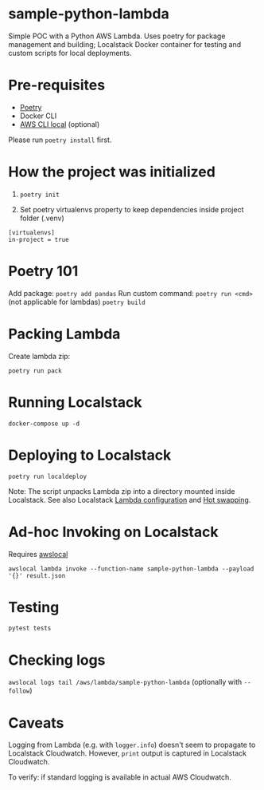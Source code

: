 # sample-python-lambda

Simple POC with a Python AWS Lambda.
Uses poetry for package management and building; Localstack Docker container for testing and custom scripts for local deployments.

# Pre-requisites

- [Poetry](https://python-poetry.org/)
- Docker CLI
- [AWS CLI local](https://github.com/localstack/awscli-local) (optional)

Please run `poetry install` first.

# How the project was initialized 
1. `poetry init`

2. Set poetry virtualenvs property to keep dependencies inside project folder (.venv)
```
[virtualenvs] 
in-project = true
```

# Poetry 101

Add package: `poetry add pandas`
Run custom command: `poetry run <cmd>`
(not applicable for lambdas) `poetry build`

# Packing Lambda

Create lambda zip:

`poetry run pack`

# Running Localstack

`docker-compose up -d`

# Deploying to Localstack

`poetry run localdeploy`

Note: The script unpacks Lambda zip into a directory mounted inside Localstack. See also Localstack [Lambda configuration](https://docs.localstack.cloud/localstack/configuration/) and [Hot swapping](https://docs.localstack.cloud/tools/lambda-tools/hot-swapping/).

# Ad-hoc Invoking on Localstack

Requires [awslocal](https://github.com/localstack/awscli-local)

`awslocal lambda invoke --function-name sample-python-lambda --payload '{}' result.json`

# Testing

`pytest tests`

# Checking logs

`awslocal logs tail /aws/lambda/sample-python-lambda`  (optionally with `--follow`)

# Caveats

Logging from Lambda (e.g. with `logger.info`) doesn't seem to propagate to Localstack Cloudwatch. However, `print` output is captured in Localstack Cloudwatch.

To verify: if standard logging is available in actual AWS Cloudwatch.